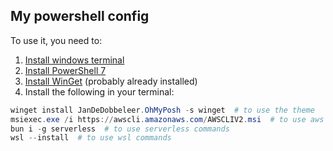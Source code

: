 ## My powershell config

To use it, you need to:

1. [Install windows terminal](https://apps.microsoft.com/detail/9n0dx20hk701)
2. [Install PowerShell 7](https://github.com/PowerShell/PowerShell/releases)
3. [Install WinGet](https://github.com/microsoft/winget-cli/releases) (probably already installed)
4. Install the following in your terminal:
```powershell
winget install JanDeDobbeleer.OhMyPosh -s winget  # to use the theme
msiexec.exe /i https://awscli.amazonaws.com/AWSCLIV2.msi  # to use aws commands
bun i -g serverless  # to use serverless commands
wsl --install  # to use wsl commands
```
